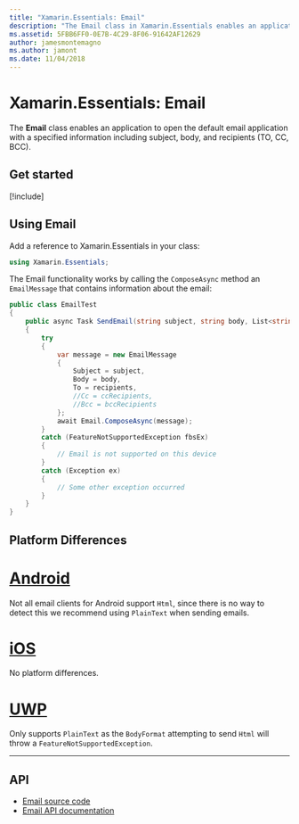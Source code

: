 ```yaml
---
title: "Xamarin.Essentials: Email"
description: "The Email class in Xamarin.Essentials enables an application to open the default email application with a specified information including subject, body, and recipients (TO, CC, BCC)."
ms.assetid: 5FBB6FF0-0E7B-4C29-8F06-91642AF12629
author: jamesmontemagno
ms.author: jamont
ms.date: 11/04/2018
---
```


# Xamarin.Essentials: Email

The **Email** class enables an application to open the default email application with a specified information including subject, body, and recipients (TO, CC, BCC).

## Get started

[!include[](~/essentials/includes/get-started.md)]

## Using Email

Add a reference to Xamarin.Essentials in your class:

```csharp
using Xamarin.Essentials;
```

The Email functionality works by calling the `ComposeAsync` method an `EmailMessage` that contains information about the email:

```csharp
public class EmailTest
{
    public async Task SendEmail(string subject, string body, List<string> recipients)
    {
        try
        {
            var message = new EmailMessage
            {
                Subject = subject,
                Body = body,
                To = recipients,
                //Cc = ccRecipients,
                //Bcc = bccRecipients
            };
            await Email.ComposeAsync(message);
        }
        catch (FeatureNotSupportedException fbsEx)
        {
            // Email is not supported on this device
        }
        catch (Exception ex)
        {
            // Some other exception occurred
        }
    }
}
```


## Platform Differences

# [Android](#tab/android)

Not all email clients for Android support `Html`, since there is no way to detect this we recommend using `PlainText` when sending emails.

# [iOS](#tab/ios)

No platform differences.

# [UWP](#tab/uwp)

Only supports `PlainText` as the `BodyFormat` attempting to send `Html` will throw a `FeatureNotSupportedException`.

-----

## API

- [Email source code](https://github.com/xamarin/Essentials/tree/master/Xamarin.Essentials/Email)
- [Email API documentation](xref:Xamarin.Essentials.Email)
